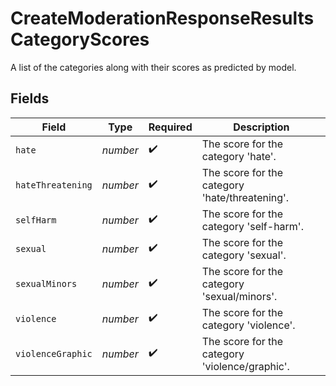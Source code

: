 # CreateModerationResponseResultsCategoryScores

A list of the categories along with their scores as predicted by model.


## Fields

| Field                                          | Type                                           | Required                                       | Description                                    |
| ---------------------------------------------- | ---------------------------------------------- | ---------------------------------------------- | ---------------------------------------------- |
| `hate`                                         | *number*                                       | :heavy_check_mark:                             | The score for the category 'hate'.             |
| `hateThreatening`                              | *number*                                       | :heavy_check_mark:                             | The score for the category 'hate/threatening'. |
| `selfHarm`                                     | *number*                                       | :heavy_check_mark:                             | The score for the category 'self-harm'.        |
| `sexual`                                       | *number*                                       | :heavy_check_mark:                             | The score for the category 'sexual'.           |
| `sexualMinors`                                 | *number*                                       | :heavy_check_mark:                             | The score for the category 'sexual/minors'.    |
| `violence`                                     | *number*                                       | :heavy_check_mark:                             | The score for the category 'violence'.         |
| `violenceGraphic`                              | *number*                                       | :heavy_check_mark:                             | The score for the category 'violence/graphic'. |
